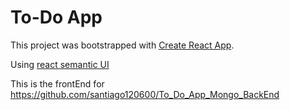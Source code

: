 #   To-Do App 
 
This project was bootstrapped with [Create React App](https://github.com/facebook/create-react-app).

Using [react semantic UI ](https://react.semantic-ui.com)

This is the frontEnd for https://github.com/santiago120600/To_Do_App_Mongo_BackEnd

